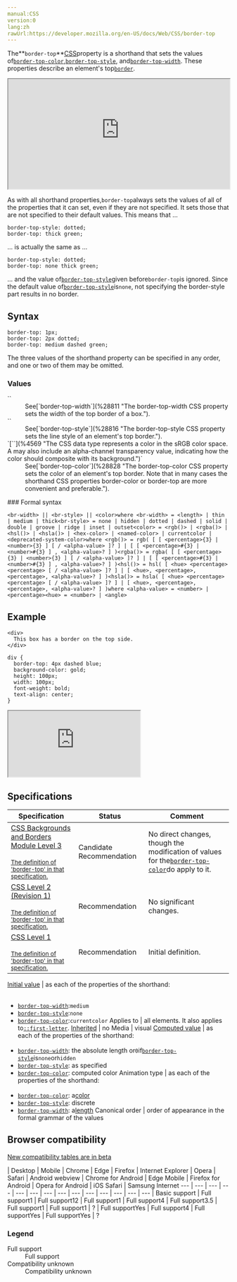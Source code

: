 ```yaml
---
manual:CSS
version:0
lang:zh
rawUrl:https://developer.mozilla.org/en-US/docs/Web/CSS/border-top
---
```






The**`border-top`**[CSS](%28421 "CSS")property is a shorthand that sets the values of[`border-top-color`](%28828 "The border-top-color CSS property sets the color of an element's top border. Note that in many cases the shorthand CSS properties border-color or border-top are more convenient and preferable."),[`border-top-style`](%28816 "The border-top-style CSS property sets the line style of an element's top border."), and[`border-top-width`](%28811 "The border-top-width CSS property sets the width of the top border of a box."). These properties describe an element&#39;s top[`border`](%29117 "The border CSS property is a shorthand for setting all individual border property values in a single declaration: border-width, border-style, and border-color.").

<iframe src='https://interactive-examples.mdn.mozilla.net/pages/css/border-top.html' width='100%' height='250'></iframe>


As with all shorthand properties,`border-top`always sets the values of all of the properties that it can set, even if they are not specified. It sets those that are not specified to their default values. This means that ...


```
border-top-style: dotted;
border-top: thick green;
```


... is actually the same as ...


```
border-top-style: dotted;
border-top: none thick green;
```


... and the value of[`border-top-style`](%28816 "The border-top-style CSS property sets the line style of an element's top border.")given before`border-top`is ignored. Since the default value of[`border-top-style`](%28816 "The border-top-style CSS property sets the line style of an element's top border.")is`none`, not specifying the border-style part results in no border.


## Syntax<a name="Syntax"></a>

```
border-top: 1px;
border-top: 2px dotted;
border-top: medium dashed green;
```


The three values of the shorthand property can be specified in any order, and one or two of them may be omitted.


### Values<a name="Values"></a>
<dl><dt id=''>`<br-width>`</dt><dd>See[`border-top-width`](%28811 "The border-top-width CSS property sets the width of the top border of a box.").</dd><dt id=''>`<br-style>`</dt><dd>See[`border-top-style`](%28816 "The border-top-style CSS property sets the line style of an element's top border.").</dd><dt id=''>`[`<color>`](%4569 "The <color> CSS data type represents a color in the sRGB color space. A <color> may also include an alpha-channel transparency value, indicating how the color should composite with its background.")`</dt><dd>See[`border-top-color`](%28828 "The border-top-color CSS property sets the color of an element's top border. Note that in many cases the shorthand CSS properties border-color or border-top are more convenient and preferable.").</dd></dl>
### Formal syntax<a name="Formal_syntax"></a>

```
<br-width> || <br-style> || <color>where <br-width> = <length> | thin | medium | thick<br-style> = none | hidden | dotted | dashed | solid | double | groove | ridge | inset | outset<color> = <rgb()> | <rgba()> | <hsl()> | <hsla()> | <hex-color> | <named-color> | currentcolor | <deprecated-system-color>where <rgb()> = rgb( [ [ <percentage>{3} | <number>{3} ] [ / <alpha-value> ]? ] | [ [ <percentage>#{3} | <number>#{3} ] , <alpha-value>? ] )<rgba()> = rgba( [ [ <percentage>{3} | <number>{3} ] [ / <alpha-value> ]? ] | [ [ <percentage>#{3} | <number>#{3} ] , <alpha-value>? ] )<hsl()> = hsl( [ <hue> <percentage> <percentage> [ / <alpha-value> ]? ] | [ <hue>, <percentage>, <percentage>, <alpha-value>? ] )<hsla()> = hsla( [ <hue> <percentage> <percentage> [ / <alpha-value> ]? ] | [ <hue>, <percentage>, <percentage>, <alpha-value>? ] )where <alpha-value> = <number> | <percentage><hue> = <number> | <angle>
```

## Example<a name="Example"></a>

```
<div>
  This box has a border on the top side.
</div>
```

```
div {
  border-top: 4px dashed blue;
  background-color: gold;
  height: 100px;
  width: 100px;
  font-weight: bold;
  text-align: center;
}
```


<iframe src='https://mdn.mozillademos.org/en-US/docs/Web/CSS/border-top$samples/Example?revision=1352457' width='null' height='null'></iframe>



## Specifications<a name="Specifications"></a>

Specification | Status | Comment 
 ---  |  ---  |  ---  | 
[CSS Backgrounds and Borders Module Level 3<br></br><small>The definition of &#39;border-top&#39; in that specification.</small>](%29152 "") | Candidate Recommendation | No direct changes, though the modification of values for the[`border-top-color`](%28828 "The border-top-color CSS property sets the color of an element's top border. Note that in many cases the shorthand CSS properties border-color or border-top are more convenient and preferable.")do apply to it. 
[CSS Level 2 (Revision 1)<br></br><small>The definition of &#39;border-top&#39; in that specification.</small>](%29153 "") | Recommendation | No significant changes. 
[CSS Level 1<br></br><small>The definition of &#39;border-top&#39; in that specification.</small>](%29154 "") | Recommendation | Initial definition. 


[Initial value](%28552 "") | as each of the properties of the shorthand:<br></br>
* [`border-top-width`](%28811 "The border-top-width CSS property sets the width of the top border of a box."):`medium`
* [`border-top-style`](%28816 "The border-top-style CSS property sets the line style of an element's top border."):`none`
* [`border-top-color`](%28828 "The border-top-color CSS property sets the color of an element's top border. Note that in many cases the shorthand CSS properties border-color or border-top are more convenient and preferable."):`currentcolor` 
Applies to | all elements. It also applies to[`::first-letter`](%28553 "The ::first-letter CSS pseudo-element applies styles to the first letter of the first line of a block-level element, but only when not preceded by other content (such as images or inline tables)."). 
[Inherited](%28555 "") | no 
Media | visual 
[Computed value](%28556 "") | as each of the properties of the shorthand:<br></br>
* [`border-top-width`](%28811 "The border-top-width CSS property sets the width of the top border of a box."): the absolute length or`0`if[`border-top-style`](%28816 "The border-top-style CSS property sets the line style of an element's top border.")is`none`or`hidden`
* [`border-top-style`](%28816 "The border-top-style CSS property sets the line style of an element's top border."): as specified
* [`border-top-color`](%28828 "The border-top-color CSS property sets the color of an element's top border. Note that in many cases the shorthand CSS properties border-color or border-top are more convenient and preferable."): computed color 
Animation type | as each of the properties of the shorthand:<br></br>
* [`border-top-color`](%28828 "The border-top-color CSS property sets the color of an element's top border. Note that in many cases the shorthand CSS properties border-color or border-top are more convenient and preferable."): a[color](%28651 "Values of the <color> CSS data type are interpolated on each of their red, green, blue components, each handled as a real, floating-point number. Note that interpolation of colors happens in the alpha-premultiplied sRGBA color space to prevent unexpected grey colors to appear.")
* [`border-top-style`](%28816 "The border-top-style CSS property sets the line style of an element's top border."): discrete
* [`border-top-width`](%28811 "The border-top-width CSS property sets the width of the top border of a box."): a[length](%28692 "Values of the <length> CSS data type are interpolated as real, floating-point numbers.") 
Canonical order | order of appearance in the formal grammar of the values 



## Browser compatibility<a name="Browser_compatibility"></a>
[New compatibility tables are in beta<i></i>](%3360 "")

 | <abbr>Desktop<i></i></abbr> | <abbr>Mobile<i></i></abbr> 
 | <abbr>Chrome<i></i></abbr> | <abbr>Edge<i></i></abbr> | <abbr>Firefox<i></i></abbr> | <abbr>Internet Explorer<i></i></abbr> | <abbr>Opera<i></i></abbr> | <abbr>Safari<i></i></abbr> | <abbr>Android webview<i></i></abbr> | <abbr>Chrome for Android<i></i></abbr> | <abbr>Edge Mobile<i></i></abbr> | <abbr>Firefox for Android<i></i></abbr> | <abbr>Opera for Android<i></i></abbr> | <abbr>iOS Safari<i></i></abbr> | <abbr>Samsung Internet<i></i></abbr> 
 ---  |  ---  |  ---  |  ---  |  ---  |  ---  |  ---  |  ---  |  ---  |  ---  |  ---  |  ---  |  ---  |  ---  | 
Basic support | <abbr>Full support</abbr>1 | <abbr>Full support</abbr>12 | <abbr>Full support</abbr>1 | <abbr>Full support</abbr>4 | <abbr>Full support</abbr>3.5 | <abbr>Full support</abbr>1 | <abbr>Full support</abbr>1 | <abbr>?</abbr> | <abbr>Full support</abbr>Yes | <abbr>Full support</abbr>4 | <abbr>Full support</abbr>Yes | <abbr>Full support</abbr>Yes | <abbr>?</abbr> 


### Legend<a name="Legend"></a>
<dl><dt id=''><abbr>Full support</abbr></dt><dd>Full support</dd><dt id=''><abbr>Compatibility unknown</abbr></dt><dd>Compatibility unknown</dd></dl>



